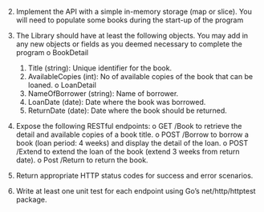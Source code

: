 2. Implement the API with a simple in-memory storage (map or slice). You will need
to populate some books during the start-up of the program
3. The Library should have at least the following objects. You may add in any new
objects or fields as you deemed necessary to complete the program
o BookDetail
    1. Title (string): Unique identifier for the book.
    2. AvailableCopies (int): No of available copies of the book that can be loaned.
o LoanDetail
    1. NameOfBorrower (string): Name of borrower.
    2. LoanDate (date): Date where the book was borrowed.
    3. ReturnDate (date): Date where the book should be returned.

4. Expose the following RESTful endpoints:
o GET /Book to retrieve the detail and available copies of a book title.
o POST /Borrow to borrow a book (loan period: 4 weeks) and display the detail
of the loan.
o POST /Extend to extend the loan of the book (extend 3 weeks from return
date).
o Post /Return to return the book.
5. Return appropriate HTTP status codes for success and error scenarios.
6. Write at least one unit test for each endpoint using Go’s net/http/httptest package.